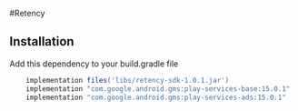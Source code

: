 #Retency

## Installation
Add this dependency to your build.gradle file 

```groovy
    implementation files('libs/retency-sdk-1.0.1.jar')
    implementation "com.google.android.gms:play-services-base:15.0.1" 
    implementation "com.google.android.gms:play-services-ads:15.0.1"
```